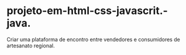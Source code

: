 # projeto-em-html-css-javascrit.-java.
Criar uma plataforma de encontro entre vendedores e consumidores de artesanato regional.
